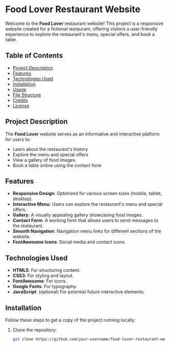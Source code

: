 # Food Lover Restaurant Website

Welcome to the **Food Lover** restaurant website! This project is a responsive website created for a fictional restaurant, offering visitors a user-friendly experience to explore the restaurant's menu, special offers, and book a table.

## Table of Contents

- [Project Description](#project-description)
- [Features](#features)
- [Technologies Used](#technologies-used)
- [Installation](#installation)
- [Usage](#usage)
- [File Structure](#file-structure)
- [Credits](#credits)
- [License](#license)

## Project Description

The **Food Lover** website serves as an informative and interactive platform for users to:

- Learn about the restaurant's history
- Explore the menu and special offers
- View a gallery of food images
- Book a table online using the contact form

## Features

- **Responsive Design**: Optimized for various screen sizes (mobile, tablet, desktop).
- **Interactive Menu**: Users can explore the restaurant's menu and special offers.
- **Gallery**: A visually appealing gallery showcasing food images.
- **Contact Form**: A working form that allows users to send messages to the restaurant.
- **Smooth Navigation**: Navigation menu links for different sections of the website.
- **FontAwesome Icons**: Social media and contact icons.

## Technologies Used

- **HTML5**: For structuring content.
- **CSS3**: For styling and layout.
- **FontAwesome**: For icons.
- **Google Fonts**: For typography.
- **JavaScript**: (optional) For potential future interactive elements.
  
## Installation

Follow these steps to get a copy of the project running locally:

1. Clone the repository:
   ```bash
   git clone https://github.com/your-username/food-lover-restaurant-website.git
